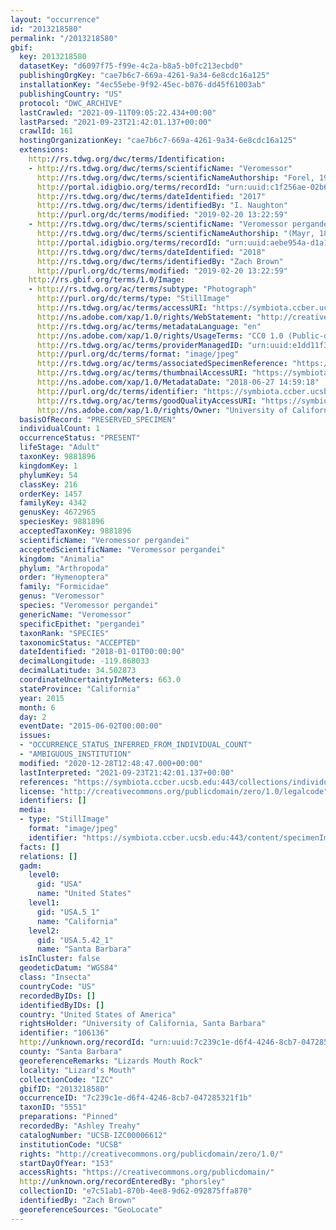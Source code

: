 ```yaml
---
layout: "occurrence"
id: "2013218580"
permalink: "/2013218580"
gbif:
  key: 2013218580
  datasetKey: "d6097f75-f99e-4c2a-b8a5-b0fc213ecbd0"
  publishingOrgKey: "cae7b6c7-669a-4261-9a34-6e8cdc16a125"
  installationKey: "4ec55ebe-9f92-45ec-b076-dd45f61003ab"
  publishingCountry: "US"
  protocol: "DWC_ARCHIVE"
  lastCrawled: "2021-09-11T09:05:22.434+00:00"
  lastParsed: "2021-09-23T21:42:01.137+00:00"
  crawlId: 161
  hostingOrganizationKey: "cae7b6c7-669a-4261-9a34-6e8cdc16a125"
  extensions:
    http://rs.tdwg.org/dwc/terms/Identification:
    - http://rs.tdwg.org/dwc/terms/scientificName: "Veromessor"
      http://rs.tdwg.org/dwc/terms/scientificNameAuthorship: "Forel, 1917"
      http://portal.idigbio.org/terms/recordId: "urn:uuid:c1f256ae-02b6-4661-89ee-fa24d57a9165"
      http://rs.tdwg.org/dwc/terms/dateIdentified: "2017"
      http://rs.tdwg.org/dwc/terms/identifiedBy: "I. Naughton"
      http://purl.org/dc/terms/modified: "2019-02-20 13:22:59"
    - http://rs.tdwg.org/dwc/terms/scientificName: "Veromessor pergandei"
      http://rs.tdwg.org/dwc/terms/scientificNameAuthorship: "(Mayr, 1886)"
      http://portal.idigbio.org/terms/recordId: "urn:uuid:aebe954a-d1a1-481d-ac16-4b6754e7e3a7"
      http://rs.tdwg.org/dwc/terms/dateIdentified: "2018"
      http://rs.tdwg.org/dwc/terms/identifiedBy: "Zach Brown"
      http://purl.org/dc/terms/modified: "2019-02-20 13:22:59"
    http://rs.gbif.org/terms/1.0/Image:
    - http://rs.tdwg.org/ac/terms/subtype: "Photograph"
      http://purl.org/dc/terms/type: "StillImage"
      http://rs.tdwg.org/ac/terms/accessURI: "https://symbiota.ccber.ucsb.edu:443/content/specimenImages/UCSB_IZC/UCSB-IZC00006/UCSB-IZC00006612_lg.jpg"
      http://ns.adobe.com/xap/1.0/rights/WebStatement: "http://creativecommons.org/publicdomain/zero/1.0/"
      http://rs.tdwg.org/ac/terms/metadataLanguage: "en"
      http://ns.adobe.com/xap/1.0/rights/UsageTerms: "CC0 1.0 (Public-domain)"
      http://rs.tdwg.org/ac/terms/providerManagedID: "urn:uuid:e1dd11f3-5f3b-4421-b228-f0feead872b1"
      http://purl.org/dc/terms/format: "image/jpeg"
      http://rs.tdwg.org/ac/terms/associatedSpecimenReference: "https://symbiota.ccber.ucsb.edu:443/collections/individual/index.php?occid=106136"
      http://rs.tdwg.org/ac/terms/thumbnailAccessURI: "https://symbiota.ccber.ucsb.edu:443/content/specimenImages/UCSB_IZC/UCSB-IZC00006/UCSB-IZC00006612_tn.jpg"
      http://ns.adobe.com/xap/1.0/MetadataDate: "2018-06-27 14:59:18"
      http://purl.org/dc/terms/identifier: "https://symbiota.ccber.ucsb.edu:443/content/specimenImages/UCSB_IZC/UCSB-IZC00006/UCSB-IZC00006612_lg.jpg"
      http://rs.tdwg.org/ac/terms/goodQualityAccessURI: "https://symbiota.ccber.ucsb.edu:443/content/specimenImages/UCSB_IZC/UCSB-IZC00006/UCSB-IZC00006612.jpg"
      http://ns.adobe.com/xap/1.0/rights/Owner: "University of California, Santa Barbara"
  basisOfRecord: "PRESERVED_SPECIMEN"
  individualCount: 1
  occurrenceStatus: "PRESENT"
  lifeStage: "Adult"
  taxonKey: 9881896
  kingdomKey: 1
  phylumKey: 54
  classKey: 216
  orderKey: 1457
  familyKey: 4342
  genusKey: 4672965
  speciesKey: 9881896
  acceptedTaxonKey: 9881896
  scientificName: "Veromessor pergandei"
  acceptedScientificName: "Veromessor pergandei"
  kingdom: "Animalia"
  phylum: "Arthropoda"
  order: "Hymenoptera"
  family: "Formicidae"
  genus: "Veromessor"
  species: "Veromessor pergandei"
  genericName: "Veromessor"
  specificEpithet: "pergandei"
  taxonRank: "SPECIES"
  taxonomicStatus: "ACCEPTED"
  dateIdentified: "2018-01-01T00:00:00"
  decimalLongitude: -119.868033
  decimalLatitude: 34.502873
  coordinateUncertaintyInMeters: 663.0
  stateProvince: "California"
  year: 2015
  month: 6
  day: 2
  eventDate: "2015-06-02T00:00:00"
  issues:
  - "OCCURRENCE_STATUS_INFERRED_FROM_INDIVIDUAL_COUNT"
  - "AMBIGUOUS_INSTITUTION"
  modified: "2020-12-28T12:48:47.000+00:00"
  lastInterpreted: "2021-09-23T21:42:01.137+00:00"
  references: "https://symbiota.ccber.ucsb.edu:443/collections/individual/index.php?occid=106136"
  license: "http://creativecommons.org/publicdomain/zero/1.0/legalcode"
  identifiers: []
  media:
  - type: "StillImage"
    format: "image/jpeg"
    identifier: "https://symbiota.ccber.ucsb.edu:443/content/specimenImages/UCSB_IZC/UCSB-IZC00006/UCSB-IZC00006612_lg.jpg"
  facts: []
  relations: []
  gadm:
    level0:
      gid: "USA"
      name: "United States"
    level1:
      gid: "USA.5_1"
      name: "California"
    level2:
      gid: "USA.5.42_1"
      name: "Santa Barbara"
  isInCluster: false
  geodeticDatum: "WGS84"
  class: "Insecta"
  countryCode: "US"
  recordedByIDs: []
  identifiedByIDs: []
  country: "United States of America"
  rightsHolder: "University of California, Santa Barbara"
  identifier: "106136"
  http://unknown.org/recordId: "urn:uuid:7c239c1e-d6f4-4246-8cb7-047285321f1b"
  county: "Santa Barbara"
  georeferenceRemarks: "Lizards Mouth Rock"
  locality: "Lizard's Mouth"
  collectionCode: "IZC"
  gbifID: "2013218580"
  occurrenceID: "7c239c1e-d6f4-4246-8cb7-047285321f1b"
  taxonID: "5551"
  preparations: "Pinned"
  recordedBy: "Ashley Treahy"
  catalogNumber: "UCSB-IZC00006612"
  institutionCode: "UCSB"
  rights: "http://creativecommons.org/publicdomain/zero/1.0/"
  startDayOfYear: "153"
  accessRights: "https://creativecommons.org/publicdomain/"
  http://unknown.org/recordEnteredBy: "phorsley"
  collectionID: "e7c51ab1-870b-4ee8-9d62-092875ffa870"
  identifiedBy: "Zach Brown"
  georeferenceSources: "GeoLocate"
---
```

